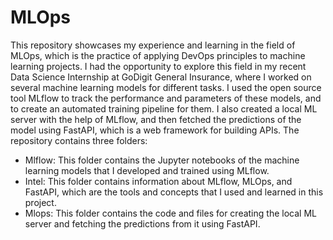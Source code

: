 # MLOps
This repository showcases my experience and learning in the field of MLOps, which is the practice of applying DevOps principles to machine learning projects. I had the opportunity to explore this field in my recent Data Science Internship at GoDigit General Insurance, where I worked on several machine learning models for different tasks. I used the open source tool MLflow to track the performance and parameters of these models, and to create an automated training pipeline for them. I also created a local ML server with the help of MLflow, and then fetched the predictions of the model using FastAPI, which is a web framework for building APIs. The repository contains three folders:
<ul>
  <li>
    Mlflow: This folder contains the Jupyter notebooks of the machine learning models that I developed and trained using MLflow.
  </li>
  <li>
    Intel: This folder contains information about MLflow, MLOps, and FastAPI, which are the tools and concepts that I used and learned in this project.
  </li>
  <li>
    Mlops: This folder contains the code and files for creating the local ML server and fetching the predictions from it using FastAPI.
  </li>
</ul>

